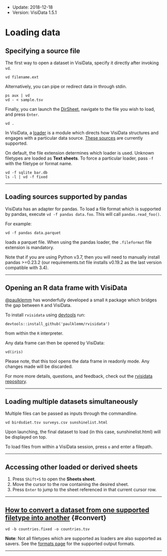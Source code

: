 - Update: 2018-12-18
- Version: VisiData 1.5.1

# Loading data

## Specifying a source file

The first way to open a dataset in VisiData, specify it directly after invoking `vd`.

~~~
vd filename.ext
~~~

Alternatively, you can pipe or redirect data in through stdin.

~~~
ps aux | vd
vd - < sample.tsv
~~~

Finally, you can launch the [DirSheet](), navigate to the file you wish to load, and press `Enter`.

~~~
vd .
~~~

In VisiData, a [loader](/docs/api/loaders) is a module which directs how VisiData structures and engages with a particular data source. [These sources](/formats) are currently supported.

On default, the file extension determines which loader is used. Unknown filetypes are loaded as **Text sheets**. To force a particular loader, pass `-f` with the filetype or format name.

~~~
vd -f sqlite bar.db
ls -l | vd -f fixed
~~~

---

## Loading sources supported by pandas

VisiData has an adapter for pandas. To load a file format which is supported by pandas, execute `vd -f pandas data.foo`. This will call `pandas.read_foo()`.

For example:

~~~
vd -f pandas data.parquet
~~~

loads a parquet file. When using the pandas loader, the `.fileformat` file extension is mandatory.

Note that if you are using Python v3.7, then you will need to manually install pandas >=0.23.2 (our requirements.txt file installs v0.19.2 as the last version compatible with 3.4).

---

## Opening an R data frame with VisiData

[@paulklemm](https://github.com/paulklemm) has wonderfully developed a small `R` package which bridges the gap between `R` and VisiData.

To install `rvisidata` using [devtools](https://cran.r-project.org/web/packages/devtools/index.html) run:

~~~
devtools::install_github('paulklemm/rvisidata')
~~~

from within the `R` interpreter.

Any data frame can then be opened by VisiData:

~~~
vd(iris)
~~~

Please note, that this tool opens the data frame in readonly mode. Any changes made will be discarded.

For more more details, questions, and feedback, check out the [rvisidata repository](https://github.com/paulklemm/rvisidata).

---

## Loading multiple datasets simultaneously

Multiple files can be passed as inputs through the commandline.

~~~
vd birdsdiet.tsv surveys.csv sunshinelist.html
~~~

Upon launching, the final dataset to load (in this case, sunshinelist.html) will be displayed on top.

To load files from within a VisiData session, press `o` and enter a filepath.

---

## Accessing other loaded or derived sheets

1. Press `Shift+S` to open the **Sheets sheet**.
2. Move the cursor to the row containing the desired sheet.
3. Press `Enter` to jump to the sheet referenced in that current cursor row.

---

## [How to convert a dataset from one supported filetype into another](#convert) {#convert}

~~~
vd -b countries.fixed -o countries.tsv
~~~

**Note**: Not all filetypes which are supported as loaders are also supported as savers. See the [formats page](/formats#output) for the supported output formats.


---
